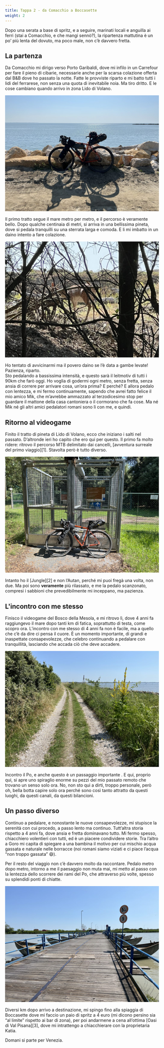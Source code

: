 ```yaml
---
title: Tappa 2 - da Comacchio a Boccasette
weight: 2
---
```

Dopo una serata a base di spritz, e a seguire, marinati locali e anguilla ai ferri (stai a Comacchio, e che mangi sennò?), la ripartenza mattutina è un po’ più lenta del dovuto, ma poco male, non c’è davvero fretta.
## La partenza
Da Comacchio mi dirigo verso Porto Garibaldi, dove mi infilo in un Carrefour per fare il pieno di cibarie, necessarie anche per la scarsa colazione offerta dal B&B dove ho passato la notte. Fatte le provviste riparto e mi batto tutti i lidi del ferrarese, non senza una quota di inevitabile noia. Ma tiro dritto. E le cose cambiano quando arrivo in zona Lido di Volano.

![alt](img_4333-1024x768.jpg)


Il primo tratto segue il mare metro per metro, e il percorso è veramente bello. Dopo qualche centinaia di metri, si arriva in una bellissima pineta, dove si pedala tranquilli su una sterrata larga e comoda. E li mi imbatto in un daino intento a fare colazione. 

![alt](img_4337-1024x768.jpg)

Ho tentato di avvicinarmi ma il povero daino se l’è data a gambe levate! Pazienza, riparto.  
Sto pedalando a bassissima intensità, e questo sarà il leitmotiv di tutti i 90km che farò oggi. Ho voglia di godermi ogni metro, senza fretta, senza ansia di correre per arrivare cosa, un’ora prima? E perché? E allora pedalo con lentezza, e mi fermo continuamente, sapendo che avrei fatto felice il mio amico Mik, che m’avrebbe ammazzato al terzodicesimo stop per guardare il mattone della casa cantoniera o il cormorano che fa cose. Ma né Mik né gli altri amici pedalatori romani sono lì con me, e quindi. 

## Ritorno al videogame
Finito il tratto di pineta di Lido di Volano, ecco che iniziano i salti nel passato. D’altronde ieri ho capito che ero qui per questo. Il primo fa molto ridere: ritrovo il percorso MTB delimitato dai cancelli, [avventura surreale del primo viaggio][1]. Stavolta però è tutto diverso. 

![alt](img_4340-1024x768.jpg)

Intanto ho il [Jungle][2] e non l’Autan, perché mi puoi fregà una volta, non due. Ma poi sono **veramente** più rilassato, e me la pedalo scanzonato, compresi i sabbioni che prevedibilmente mi inceppano, ma pazienza.

## L'incontro con me stesso
Finisco il videogame del Bosco della Mesola, e mi ritrovo lì, dove 4 anni fa raggiungevo il mare dopo tanti km di fatica, soprattutto di testa, come scopro ora. L’incontro con me stesso di 4 anni fa non è facile, ma a quello che c’è da dire ci pensa il cuore. È un momento importante, di grandi e inaspettate consapevolezze, che celebro continuando a pedalare con tranquillità, lasciando che accada ciò che deve accadere. 

![alt](img_4341-1024x768.jpg)

Incontro il Po, e anche questo è un passaggio importante . E qui, proprio qui, si apre uno spiraglio enorme su pezzi del mio passato remoto che trovano un senso solo ora. No, non sto qui a dirti, troppo personale, però oh, bella botta capire solo ora perché sono così tanto attratto da questi luoghi, da questi canali, da questi bilancioni. 

## Un passo diverso
Continuo a pedalare, e nonostante le nuove consapevolezze, mi stupisce la serenità con cui procedo, a passo lento ma continuo. Tutt’altra storia rispetto a 4 anni fa, dove ansia e fretta dominavano tutto. Mi fermo spesso, chiacchiero volentieri con tutti, ed è un piacere condividere storie. Tra l’altro a Goro mi capita di spiegare a una bambina il motivo per cui mischio acqua gassata e naturale nelle borracce (noi romani siamo viziati e ci piace l’acqua “non troppo gassata” 😄).

Per il resto del viaggio non c’è davvero molto da raccontare. Pedalo metro dopo metro, intorno a me il paesaggio non muta mai, mi metto al passo con la lentezza dello scorrere dei rami del Po, che attraverso più volte, spesso su splendidi ponti di chiatte.


![alt](img_4349-1024x768.jpg)


Diversi km dopo arrivo a destinazione, mi spingo fino alla spiaggia di Boccasette dove mi faccio un paio di spritz a 4 euro (mi dicono persino sia “al limite” rispetto ai bar di zona), per poi andarmene a cena all’ottima [Oasi di Val Pisana][3], dove mi intrattengo a chiacchierare con la proprietaria Katia. 

Domani si parte per Venezia.